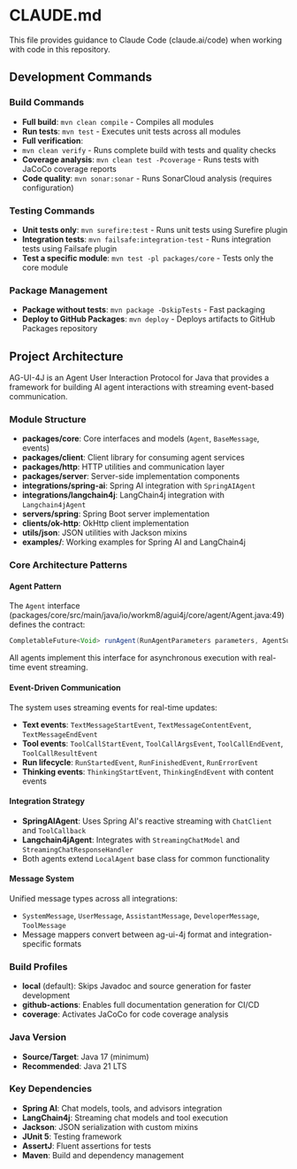 # CLAUDE.md

This file provides guidance to Claude Code (claude.ai/code) when working with code in this repository.

## Development Commands

### Build Commands
- **Full build**: `mvn clean compile` - Compiles all modules
- **Run tests**: `mvn test` - Executes unit tests across all modules
- **Full verification**:
- `mvn clean verify` - Runs complete build with tests and quality checks
- **Coverage analysis**: `mvn clean test -Pcoverage` - Runs tests with JaCoCo coverage reports
- **Code quality**: `mvn sonar:sonar` - Runs SonarCloud analysis (requires configuration)

### Testing Commands
- **Unit tests only**: `mvn surefire:test` - Runs unit tests using Surefire plugin
- **Integration tests**: `mvn failsafe:integration-test` - Runs integration tests using Failsafe plugin
- **Test a specific module**: `mvn test -pl packages/core` - Tests only the core module

### Package Management
- **Package without tests**: `mvn package -DskipTests` - Fast packaging
- **Deploy to GitHub Packages**: `mvn deploy` - Deploys artifacts to GitHub Packages repository

## Project Architecture

AG-UI-4J is an Agent User Interaction Protocol for Java that provides a framework for building AI agent interactions with streaming event-based communication.

### Module Structure

- **packages/core**: Core interfaces and models (`Agent`, `BaseMessage`, events)
- **packages/client**: Client library for consuming agent services
- **packages/http**: HTTP utilities and communication layer
- **packages/server**: Server-side implementation components
- **integrations/spring-ai**: Spring AI integration with `SpringAIAgent`
- **integrations/langchain4j**: LangChain4j integration with `Langchain4jAgent`
- **servers/spring**: Spring Boot server implementation
- **clients/ok-http**: OkHttp client implementation
- **utils/json**: JSON utilities with Jackson mixins
- **examples/**: Working examples for Spring AI and LangChain4j

### Core Architecture Patterns

#### Agent Pattern
The `Agent` interface (packages/core/src/main/java/io/workm8/agui4j/core/agent/Agent.java:49) defines the contract:
```java
CompletableFuture<Void> runAgent(RunAgentParameters parameters, AgentSubscriber subscriber);
```

All agents implement this interface for asynchronous execution with real-time event streaming.

#### Event-Driven Communication
The system uses streaming events for real-time updates:
- **Text events**: `TextMessageStartEvent`, `TextMessageContentEvent`, `TextMessageEndEvent`
- **Tool events**: `ToolCallStartEvent`, `ToolCallArgsEvent`, `ToolCallEndEvent`, `ToolCallResultEvent`
- **Run lifecycle**: `RunStartedEvent`, `RunFinishedEvent`, `RunErrorEvent`
- **Thinking events**: `ThinkingStartEvent`, `ThinkingEndEvent` with content events

#### Integration Strategy
- **SpringAIAgent**: Uses Spring AI's reactive streaming with `ChatClient` and `ToolCallback`
- **Langchain4jAgent**: Integrates with `StreamingChatModel` and `StreamingChatResponseHandler`
- Both agents extend `LocalAgent` base class for common functionality

#### Message System
Unified message types across all integrations:
- `SystemMessage`, `UserMessage`, `AssistantMessage`, `DeveloperMessage`, `ToolMessage`
- Message mappers convert between ag-ui-4j format and integration-specific formats

### Build Profiles
- **local** (default): Skips Javadoc and source generation for faster development
- **github-actions**: Enables full documentation generation for CI/CD
- **coverage**: Activates JaCoCo for code coverage analysis

### Java Version
- **Source/Target**: Java 17 (minimum)
- **Recommended**: Java 21 LTS

### Key Dependencies
- **Spring AI**: Chat models, tools, and advisors integration
- **LangChain4j**: Streaming chat models and tool execution
- **Jackson**: JSON serialization with custom mixins
- **JUnit 5**: Testing framework
- **AssertJ**: Fluent assertions for tests
- **Maven**: Build and dependency management